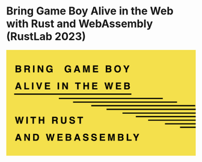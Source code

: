 # Bring Game Boy Alive in the Web with Rust and WebAssembly (RustLab 2023)

![Banner Image](banner.png)
